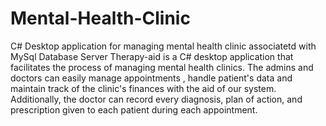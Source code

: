 # Mental-Health-Clinic
C# Desktop application for managing mental health clinic associatetd with MySql Database Server
Therapy-aid is a C# desktop application that facilitates the process of managing mental health clinics. The admins and doctors can easily manage appointments
, handle patient's data and maintain track of the clinic's finances with the aid of our system. Additionally, the doctor can record every diagnosis, 
plan of action, and prescription given to each patient during each appointment. 

